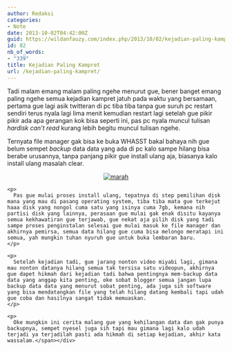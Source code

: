 ```yaml
---
author: Redaksi
categories:
- Note
date: 2013-10-02T04:42:00Z
guid: https://wildanfauzy.com/index.php/2013/10/02/kejadian-paling-kampret/
id: 82
nb_of_words:
- "339"
title: Kejadian Paling Kampret
url: /kejadian-paling-kampret/
---
```


<div dir="ltr" style="text-align:left;">
  <span lang="IN">Tadi malam emang malam paling ngehe menurut gue, bener banget emang paling ngehe semua kejadian kampret jatuh pada waktu yang bersamaan, pertama gue lagi asik twitteran di pc tiba tiba tanpa gue suruh pc restart sendiri terus nyala lagi lima menit kemudian restart lagi setelah gue pikir pikir ada apa gerangan kok bisa seperti ini, pas pc nyala muncul tulisan <em>hardisk can&#8217;t read</em> kurang lebih begitu muncul tulisan ngehe.</p> 
  
  <p>
    Ternyata file manager gak bisa ke buka WHASST bakal bahaya nih gue belum sempet<em> backup</em> data data yang ada di pc kalo sampe hilang bisa berabe urusannya, tanpa panjang pikir gue install ulang aja, biasanya kalo install ulang masalah clear.
  </p>
  
  <p>
    </span>
  </p>
  
  <div style="clear:both;text-align:center;">
    <span lang="IN"><a href="https://wildanposts.files.wordpress.com/2013/10/7a479-marah.jpg?w=768" style="margin-left:1em;margin-right:1em;"><img alt="marah" border="0" src="https://wildanposts.files.wordpress.com/2013/10/7a479-marah.jpg?w=768" title="marah " data-recalc-dims="1" /></a></span>
  </div>
  
  <p>
    <span lang="IN"></p> 
    
    <p>
      Pas gue mulai proses install ulang, tepatnya di step pemilihan disk mana yang mau di pasang operating system, tiba tiba mata gue terkejut haaa disk yang nongol cuma satu yang isinya cuma 7gb, kemana nih partisi disk yang lainnya, perasaan gue mulai gak enak disitu kayanya semua kekhawatiran gue terjawab, gue nekat aja pilih disk yang tadi sampe proses penginstalan selesai gue mulai masuk ke file manager dan akhirnya pemirsa, semua data hilang gue cuma bisa melongo meratapi ini semua, yah mungkin tuhan nyuruh gue untuk buka lembaran baru.
    </p>
    
    <p>
      Setelah kejadian tadi, gue jarang nonton video miyabi lagi, gimana mau nonton datanya hilang semua tak tersisa satu videopun, akhirnya gue dapet hikmah dari kejadian tadi bahwa pentingnya mem-backup data data yang anggap kita penting, oke sobat blogger semua jangan lupa backup data data yang menurut sobat penting, ada juga sih software yang bisa mendatangkan file yang telah hilang datang kembali tapi udah gue coba dan hasilnya sangat tidak memuaskan.
    </p>
    
    <p>
      Oke mungkin ini cerita malang gue yang kehilangan data dan gak punya backupnya, sempet nyesel juga sih tapi mau gimana lagi kalo udah terjadi ya terjadilah pasti ada hikmah di setiap kejadian, akhir kata wassalam.</span></div>